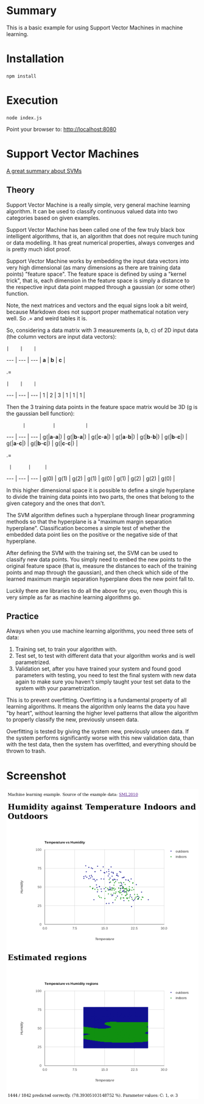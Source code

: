 # Summary
This is a basic example for using Support Vector Machines in machine learning.

# Installation
`npm install`

# Execution
`node index.js`

Point your browser to: [http://localhost:8080](http://localhost:8080)

# Support Vector Machines

[A great summary about SVMs](http://pages.cs.wisc.edu/~jerryzhu/cs540/handouts/hearst98-SVMtutorial.pdf)

## Theory

Support Vector Machine is a really simple, very general machine learning algorithm. It can be used to
classify continuous valued data into two categories based on given examples.

Support Vector Machine has been called one
of the few truly black box intelligent algorithms, that is, an algorithm that does not require much tuning
or data modelling. It has great numerical properties, always converges and is pretty much idiot proof.

Support Vector Machine works by embedding the input data vectors into very high dimensional (as many dimensions
as there are training data points) "feature space".
The feature space is defined by using a "kernel trick", that is, each dimension in the feature space is
simply a distance to the respective input data point mapped through a gaussian (or some other) function.

Note, the next matrices and vectors and the equal signs look a bit weird, because Markdown does
not support proper mathematical notation very well. So .= and weird tables it is.

So, considering a data matrix with 3 measurements (a, b, c) of 2D input data (the column vectors are input data vectors):

    |    |    |
--- | --- | --- |
 **a**  |  **b**  |  **c**  |

 .=

    |    |    |
--- | --- | --- |
 1  |  2  |  3  |
 1  |  1  |  1  |

Then the 3 training data points in the feature space matrix would be 3D (g is the gaussian bell function):

          |          |           |
   ---     |    ---     |    ---     |
g(\|**a**-**a**\|) | g(\|**b**-**a**\|) | g(\|**c**-**a**\|) |
g(\|**a**-**b**\|) | g(\|**b**-**b**\|) | g(\|**b**-**c**\|) |
g(\|**a**-**c**\|) | g(\|**b**-**c**\|) | g(\|**c**-**c**\|) |

 .=

     |      |     |
 --- |  --- |  ---  |
g(0) | g(1) |  g(2) |
g(1) | g(0) |  g(1) |
g(2) | g(2) |  g(0) |

In this higher dimensional space it is possible to define a single hyperplane to divide the training data points
into two parts, the ones that belong to the given category and the ones that don't.

The SVM algorithm defines such a hyperplane through linear programming methods so that the hyperplane is a "maximum margin
separation hyperplane". Classification becomes a simple test of whether the embedded data point lies on the positive
or the negative side of that hyperplane.

After defining the SVM with the training set, the SVM can be used to classify new data points. You simply need to
embed the new points to the original feature space (that is, measure the distances to each of the training points and
map through the gaussian), and then check which side of the learned maximum margin separation hyperplane does the new point
fall to.

Luckily there are libraries to do all the above for you, even though this is very simple as far as machine learning
algorithms go.

## Practice

Always when you use machine learning algorithms, you need three sets of data:

 1. Training set, to train your algorithm with.
 2. Test set, to test with different data that your algorithm works and is well parametrized.
 3. Validation set, after you have trained your system and found good parameters with testing, you need to test
    the final system with new data again to make sure you haven't simply taught your test set data to the system
    with your parametrization.

This is to prevent overfitting. Overfitting is a fundamental property of all learning algorithms. It means the
algorithm only learns the data you have "by heart", without learning the higher level patterns that allow the algorithm to
properly classify the new, previously unseen data.

Overfitting is tested by giving the system new, previously unseen data. If the system performs significantly worse
with this new validation data, than with the test data, then the system has overfitted, and everything should be thrown
to trash.

# Screenshot

![alt text](pics/ml.png "Screenshot")
